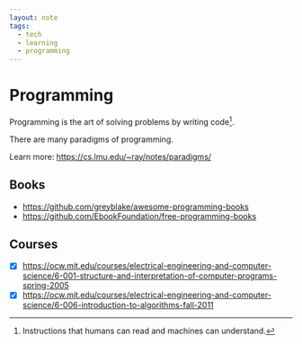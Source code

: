 ```yaml
---
layout: note
tags:
  - tech
  - learning
  - programming
---
```


# Programming

Programming is the art of solving problems by writing code[^1].

There are many paradigms of programming.

Learn more: https://cs.lmu.edu/~ray/notes/paradigms/

## Books

- https://github.com/greyblake/awesome-programming-books
- https://github.com/EbookFoundation/free-programming-books

## Courses

- [x] https://ocw.mit.edu/courses/electrical-engineering-and-computer-science/6-001-structure-and-interpretation-of-computer-programs-spring-2005
- [x] https://ocw.mit.edu/courses/electrical-engineering-and-computer-science/6-006-introduction-to-algorithms-fall-2011

[^1]: Instructions that humans can read and machines can understand.
